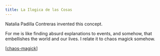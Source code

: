 ```yaml
---
title: La Ilogica de las Cosas
---
```


Natalia Padilla Contreras invented this concept.

For me is like finding absurd explanations to events, and somehow, that embellishes the world and our lives. I relate it to chaos magick somehow.

[[chaos-magick]]


[//begin]: # "Autogenerated link references for markdown compatibility"
[chaos-magick]: ./../uncategorized/chaos-magick "chaos-magick"
[//end]: # "Autogenerated link references"

